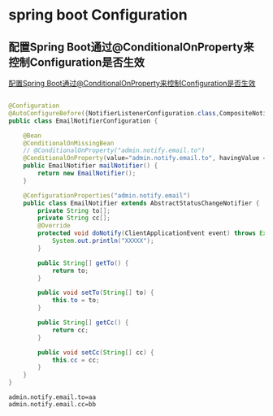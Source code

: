 # spring boot Configuration

## 配置Spring Boot通过@ConditionalOnProperty来控制Configuration是否生效

[配置Spring Boot通过@ConditionalOnProperty来控制Configuration是否生效](https://blog.csdn.net/dalangzhonghangxing/article/details/78420057)

```java

@Configuration
@AutoConfigureBefore({NotifierListenerConfiguration.class,CompositeNotifierConfiguration.class})
public class EmailNotifierConfiguration {

    @Bean
    @ConditionalOnMissingBean
    // @ConditionalOnProperty("admin.notify.email.to")
    @ConditionalOnProperty(value="admin.notify.email.to", havingValue = "true")
    public EmailNotifier mailNotifier() {
        return new EmailNotifier();
    }

    @ConfigurationProperties("admin.notify.email")
    public class EmailNotifier extends AbstractStatusChangeNotifier {
        private String to[];
        private String cc[];
        @Override
        protected void doNotify(ClientApplicationEvent event) throws Exception {
            System.out.println("XXXXX");
        }

        public String[] getTo() {
            return to;
        }

        public void setTo(String[] to) {
            this.to = to;
        }

        public String[] getCc() {
            return cc;
        }

        public void setCc(String[] cc) {
            this.cc = cc;
        }
    }
}

```

```properties application.properties
admin.notify.email.to=aa
admin.notify.email.cc=bb
```